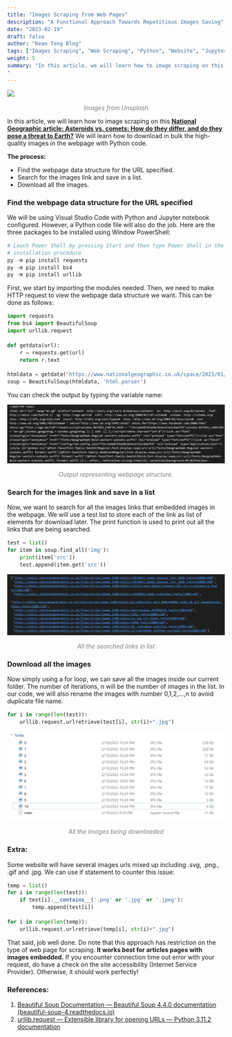 ```yaml
---
title: "Images Scraping from Web Pages"
description: "A Functional Approach Towards Repetitious Images Saving"
date: "2023-02-19"
draft: false
author: "Kean Teng Blog"
tags: ["Images Scraping", "Web Scraping", "Python", "Website", "Jupyter"]
weight: 5
summary: "In this article, we will learn how to image scraping on this National Geographic article: Asteroids vs. comets: How do they differ, and do they pose a threat to Earth? We will learn how to download in bulk the high-quality images in the webpage with Python code.
"
---
```


<img src="https://images.unsplash.com/photo-1501139083538-0139583c060f?ixlib=rb-4.0.3&ixid=MnwxMjA3fDB8MHxwaG90by1wYWdlfHx8fGVufDB8fHx8&auto=format&fit=crop&w=1170&q=80"  class = "center"/>
<p style="text-align: center; color:grey;"><i>Images from Unsplash</i></p>

In this article, we will learn how to image scraping on this [**National Geographic article: Asteroids vs. comets: How do they differ, and do they pose a threat to Earth?**](https://www.nationalgeographic.co.uk/space/2023/01/asteroids-vs-comets-how-do-they-differ-and-do-they-pose-a-threat-to-earth) We will learn how to download in bulk the high-quality images in the webpage with Python code.

**The process:**
- Find the webpage data structure for the URL specified.
- Search for the images link and save in a list.
- Download all the images.

### Find the webpage data structure for the URL specified
We will be using Visual Studio Code with Python and Jupyter notebook configured. However, a Python code file will also do the job. Here are the three packages to be installed using Window PowerShell:
```python {linenos=true}
# Lauch Power Shell by pressing Start and then type Power Shell in the search bar
# installation procedure
py -m pip install requests
py -m pip install bs4
py -m pip install urllib
```

First, we start by importing the modules needed. Then, we need to make HTTP request to view the webpage data structure we want. This can be done as follows:
```python {lineos=true}
import requests
from bs4 import BeautifulSoup
import urllib.request

def getdata(url): 
    r = requests.get(url) 
    return r.text 

htmldata = getdata("https://www.nationalgeographic.co.uk/space/2023/01/asteroids-vs-comets-how-do-they-differ-and-do-they-pose-a-threat-to-earth") 
soup = BeautifulSoup(htmldata, 'html.parser') 
```

You can check the output by typing the variable name:

<center><img src="images/img1.png"  class = "center"/></center>
<p style="text-align: center; color:grey;"><i>Output representing webpage structure.</i></p>

### Search for the images link and save in a list
Now, we want to search for all the images links that embedded images in the webpage. We will use a test list to store each of the link as list of elements for download later. The print function is used to print out all the links that are being searched.

```python {linenos=true}
test = list()
for item in soup.find_all('img'): 
    print(item['src'])
    test.append(item.get('src'))
```
<center><img src="images/img2.png"  class = "center"/></center>
<p style="text-align: center; color:grey;"><i>All the searched links in list</i></p>

### Download all the images
Now simply using a for loop, we can save all the images inside our current folder. The number of iterations, n will be the number of images in the list. In our code, we will also rename the images with number 0,1,2,…,n to avoid duplicate file name.

```python {linenos=true}
for i in range(len(test)):
    urllib.request.urlretrieve(test[i], str(i)+".jpg")
```

<center><img src="images/img3.png"  class = "center"/></center>
<p style="text-align: center; color:grey;"><i>All the images being downloaded</i></p>

### Extra:
Some website will have several images urls mixed up including .svg, .png., .gif and .jpg. We can use if statement to counter this issue:

```python {linenos=true}
temp = list()
for i in range(len(test)):
    if test[i].__contains__('.png' or '.jpg' or '.jpeg'):
        temp.append(test[i])

for i in range(len(temp)):
    urllib.request.urlretrieve(temp[i], str(i)+".jpg")
```

That said, job well done. Do note that this approach has restriction on the type of web page for scraping. **It works best for articles pages with images embedded.** If you encounter connection time out error with your request, do have a check on the site accessibility (Internet Service Provider). Otherwise, it should work perfectly!

### References:
1. [Beautiful Soup Documentation — Beautiful Soup 4.4.0 documentation (beautiful-soup-4.readthedocs.io)](https://beautiful-soup-4.readthedocs.io/en/latest/)
2. [urllib.request — Extensible library for opening URLs — Python 3.11.2 documentation](https://docs.python.org/3/library/urllib.request.html)